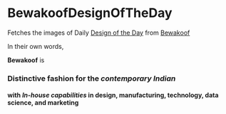 # BewakoofDesignOfTheDay
Fetches the images of Daily [Design of the Day](https://www.bewakoof.com/design-of-the-day) from [Bewakoof](https://www.bewakoof.com/)

In their own words, 

**Bewakoof** is
### Distinctive fashion for the *contemporary Indian*
#### with *In-house capabilities* in design, manufacturing, technology, data science, and marketing
